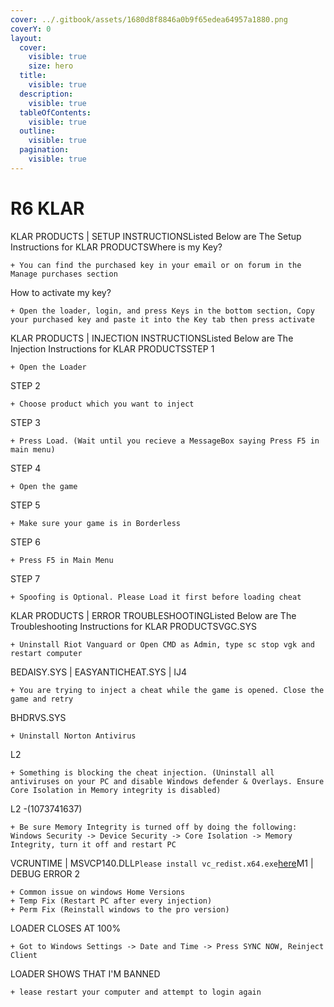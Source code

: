 ```yaml
---
cover: ../.gitbook/assets/1680d8f8846a0b9f65edea64957a1880.png
coverY: 0
layout:
  cover:
    visible: true
    size: hero
  title:
    visible: true
  description:
    visible: true
  tableOfContents:
    visible: true
  outline:
    visible: true
  pagination:
    visible: true
---
```


# R6 KLAR

KLAR PRODUCTS | SETUP INSTRUCTIONSListed Below are The Setup Instructions for KLAR PRODUCTSWhere is my Key?

```
+ You can find the purchased key in your email or on forum in the Manage purchases section
```

How to activate my key?

```
+ Open the loader, login, and press Keys in the bottom section, Copy your purchased key and paste it into the Key tab then press activate
```

KLAR PRODUCTS | INJECTION INSTRUCTIONSListed Below are The Injection Instructions for KLAR PRODUCTSSTEP 1

```
+ Open the Loader
```

STEP 2

```
+ Choose product which you want to inject
```

STEP 3

```
+ Press Load. (Wait until you recieve a MessageBox saying Press F5 in main menu)
```

STEP 4

```
+ Open the game
```

STEP 5

```
+ Make sure your game is in Borderless
```

STEP 6

```
+ Press F5 in Main Menu
```

STEP 7

```
+ Spoofing is Optional. Please Load it first before loading cheat

```

KLAR PRODUCTS | ERROR TROUBLESHOOTINGListed Below are The Troubleshooting Instructions for KLAR PRODUCTSVGC.SYS

```
+ Uninstall Riot Vanguard or Open CMD as Admin, type sc stop vgk and restart computer
```

BEDAISY.SYS | EASYANTICHEAT.SYS | IJ4

```
+ You are trying to inject a cheat while the game is opened. Close the game and retry
```

BHDRVS.SYS

```
+ Uninstall Norton Antivirus
```

L2

```
+ Something is blocking the cheat injection. (Uninstall all antiviruses on your PC and disable Windows defender & Overlays. Ensure Core Isolation in Memory integrity is disabled)
```

L2 -(1073741637)

```
+ Be sure Memory Integrity is turned off by doing the following: Windows Security -> Device Security -> Core Isolation -> Memory Integrity, turn it off and restart PC
```

VCRUNTIME | MSVCP140.DLL`Please install vc_redist.x64.exe`[here](https://www.microsoft.com/en-us/download/details.aspx?id=48145)M1 | DEBUG ERROR 2

```
+ Common issue on windows Home Versions
+ Temp Fix (Restart PC after every injection)
+ Perm Fix (Reinstall windows to the pro version)
```

LOADER CLOSES AT 100%

```
+ Got to Windows Settings -> Date and Time -> Press SYNC NOW, Reinject Client
```

LOADER SHOWS THAT I'M BANNED

```
+ lease restart your computer and attempt to login again
```
